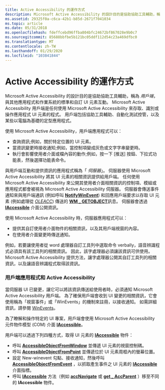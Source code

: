 ```yaml
---
title: Active Accessibility 的運作方式
description: Microsoft Active Accessibility 的設計目的是協助協助工具輔助，稱為用戶端，與其他應用程式和作業系統的標準和自訂 UI 元素互動。
ms.assetid: 29325f0a-c6ca-42b1-b85d-2671f7041034
ms.topic: article
ms.date: 05/31/2018
ms.openlocfilehash: fdeffcebd96ffba804bfc24672bf867028e9b0c7
ms.sourcegitcommit: 85688bbfbe5b121bc05ddf112d54c23a469dfbc0
ms.translationtype: MT
ms.contentlocale: zh-TW
ms.lasthandoff: 01/29/2020
ms.locfileid: "103841844"
---
```

# <a name="how-active-accessibility-works"></a>Active Accessibility 的運作方式

Microsoft Active Accessibility 的設計目的是協助協助工具輔助，稱為 *用戶端*，與其他應用程式和作業系統的標準和自訂 UI 元素互動。 Microsoft Active Accessibility 用戶端是任何使用 Microsoft Active Accessibility 來存取、識別或操作應用程式 UI 元素的程式。 用戶端包括協助工具輔助、自動化測試控管，以及某些以電腦為基礎的定型應用程式。

使用 Microsoft Active Accessibility，用戶端應用程式可以：

-   查詢資訊;例如，關於特定位置的 UI 元素。
-   當資訊變更時接收通知;例如，當控制項變成灰色或文字字串變更時。
-   執行會影響使用者介面或檔內容的動作;例如，按一下 [推送] 按鈕、下拉式功能表，然後選擇功能表命令。

與用戶端互動和提供資訊的應用程式稱為「 *伺服器*」。 伺服器使用 Microsoft Active Accessibility 將其 UI 元素的相關資訊提供給用戶端。 任何使用 Microsoft Active Accessibility 來公開其使用者介面相關資訊的控制項、模組或應用程式都會被視為 Microsoft Active Accessibility 伺服器。 伺服器會傳送事件通知來與用戶端通訊 (例如呼叫 [**NotifyWinEvent**](/windows/desktop/api/Winuser/nf-winuser-notifywinevent)) 和回應用戶端要求以存取 UI 元素 (例如處理從 [*OLEACC*](uiauto-glossary.md)) 傳送的 [**WM \_ GETOBJECT**](wm-getobject.md)訊息。 伺服器會透過 [**IAccessible**](/windows/desktop/api/oleacc/nn-oleacc-iaccessible) 介面公開資訊。

使用 Microsoft Active Accessibility 時，伺服器應用程式可以：

-   提供其自訂使用者介面物件的相關資訊，以及其用戶端視窗的內容。
-   在使用者介面變更時傳送通知。

例如，若要讓使用者從 word 處理器自訂工具列中選取命令 verbally，語音辨識程式必須具有該工具列的相關資訊。 因此，該字處理器必須讓該資訊可供使用。 Microsoft Active Accessibility 提供方法，讓字處理器公開其自訂工具列的相關資訊，以及讓語音辨識程式取得該資訊。

### <a name="client-applications-and-active-accessibility"></a>用戶端應用程式和 Active Accessibility

當伺服器 UI 已變更，讓它可以將該資訊傳送給使用者時，必須通知 Microsoft Active Accessibility 用戶端。 為了確保用戶端會收到 UI 變更的相關資訊，它會使用稱為「視窗事件」或「WinEvents」的機制來註冊，以接收通知。 如需詳細資訊，請參閱 [WinEvents](winevents-infrastructure.md)。

為了瞭解和操作特定的 UI 專案，用戶端會使用 Microsoft Active Accessibility 元件物件模型 (COM) 介面 [**IAccessible**](/windows/desktop/api/oleacc/nn-oleacc-iaccessible)。

用戶端可以透過下列四種方式，取得 UI 元素的 [**IAccessible**](/windows/desktop/api/oleacc/nn-oleacc-iaccessible) 物件：

-   呼叫 [**AccessibleObjectFromWindow**](/windows/desktop/api/Oleacc/nf-oleacc-accessibleobjectfromwindow) 並傳遞 UI 元素的視窗控制碼。
-   呼叫 [**AccessibleObjectFromPoint**](/windows/desktop/api/Oleacc/nf-oleacc-accessibleobjectfrompoint) 並傳遞位於 UI 元素周框內的螢幕位置。
-   設定 New-winevent 勾點、接收通知，然後呼叫 [**AccessibleObjectFromEvent**](/windows/desktop/api/Oleacc/nf-oleacc-accessibleobjectfromevent) ，以抓取產生事件之 UI 元素的 [**IAccessible**](/windows/desktop/api/oleacc/nn-oleacc-iaccessible) 介面指標。
-   呼叫 [**IAccessible**](/windows/desktop/api/oleacc/nn-oleacc-iaccessible) 方法（例如 [**accNavigate**](/windows/desktop/api/Oleacc/nf-oleacc-iaccessible-accnavigate) 或 [**get \_ AccParent**](/windows/desktop/api/Oleacc/nf-oleacc-iaccessible-get_accparent) ）移至不同的 **IAccessible** 物件。

 

 




